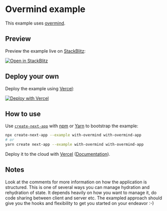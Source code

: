 # Overmind example

This example uses [overmind](https://overmindjs.org/?view=react&typescript=false).

## Preview

Preview the example live on [StackBlitz](http://stackblitz.com/):

[![Open in StackBlitz](https://developer.stackblitz.com/img/open_in_stackblitz.svg)](https://stackblitz.com/github/vercel/next.js/tree/canary/examples/with-overmind)

## Deploy your own

Deploy the example using [Vercel](https://vercel.com?utm_source=github&utm_medium=readme&utm_campaign=next-example):

[![Deploy with Vercel](https://vercel.com/button)](https://vercel.com/new/git/external?repository-url=https://github.com/vercel/next.js/tree/canary/examples/with-overmind&project-name=with-overmind&repository-name=with-overmind)

## How to use

Use [`create-next-app`](https://github.com/vercel/next.js/tree/canary/packages/create-next-app) with [npm](https://docs.npmjs.com/cli/init) or [Yarn](https://yarnpkg.com/lang/en/docs/cli/create/) to bootstrap the example:

```bash
npx create-next-app --example with-overmind with-overmind-app
# or
yarn create next-app --example with-overmind with-overmind-app
```

Deploy it to the cloud with [Vercel](https://vercel.com/new?utm_source=github&utm_medium=readme&utm_campaign=next-example) ([Documentation](https://nextjs.org/docs/deployment)).

## Notes

Look at the comments for more information on how the application is structured. This is one of several ways you can manage hydration and rehydration of state. It depends heavily on how you want to manage it, do code sharing between client and server etc. The exampled approach should give you the hooks and flexibility to get you started on your endeavor :-)
